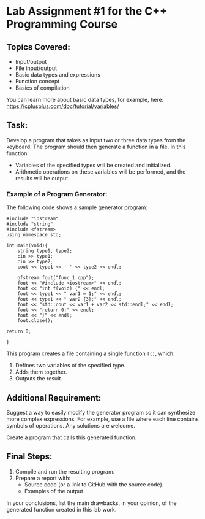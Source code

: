 # Lab Assignment #1 for the C++ Programming Course

## Topics Covered:

- Input/output
- File input/output
- Basic data types and expressions
- Function concept
- Basics of compilation

You can learn more about basic data types, for example, here: <https://cplusplus.com/doc/tutorial/variables/>

## Task:

Develop a program that takes as input two or three data types from the keyboard. The program should then generate a function in a file. In this function:

- Variables of the specified types will be created and initialized.
- Arithmetic operations on these variables will be performed, and the results will be output.

### Example of a Program Generator:

The following code shows a sample generator program:

    #include "iostream"
    #include "string"
    #include <fstream>
    using namespace std;

    int main(void){
        string type1, type2;
        cin >> type1;
        cin >> type2;
        cout << type1 << ' ' << type2 << endl;

        ofstream fout("func_1.cpp");
        fout << "#include <iostream>" << endl;
        fout << "int f(void) {" << endl;
        fout << type1 << " var1 = 1;" << endl;
        fout << type1 << " var2 {3};" << endl;
        fout << "std::cout << var1 + var2 << std::endl;" << endl;
        fout << "return 0;" << endl;
        fout << "}" << endl;
        fout.close();

    return 0;

    }

This program creates a file containing a single function `f()`, which:

1.  Defines two variables of the specified type.
2.  Adds them together.
3.  Outputs the result.

## Additional Requirement:

Suggest a way to easily modify the generator program so it can synthesize more complex expressions. For example, use a file where each line contains symbols of operations. Any solutions are welcome.

Create a program that calls this generated function.

## Final Steps:

1.  Compile and run the resulting program.
2.  Prepare a report with:
    - Source code (or a link to GitHub with the source code).
    - Examples of the output.

In your conclusions, list the main drawbacks, in your opinion, of the generated function created in this lab work.
